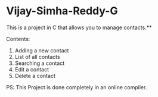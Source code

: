 # Vijay-Simha-Reddy-G
This is a project in C that allows you to manage contacts.**

Contents:
1. Adding a new contact
2. List of all contacts
3. Searching a contact
4. Edit a contact
5. Delete a contact

PS: This Project is done completely in an online compiler.
